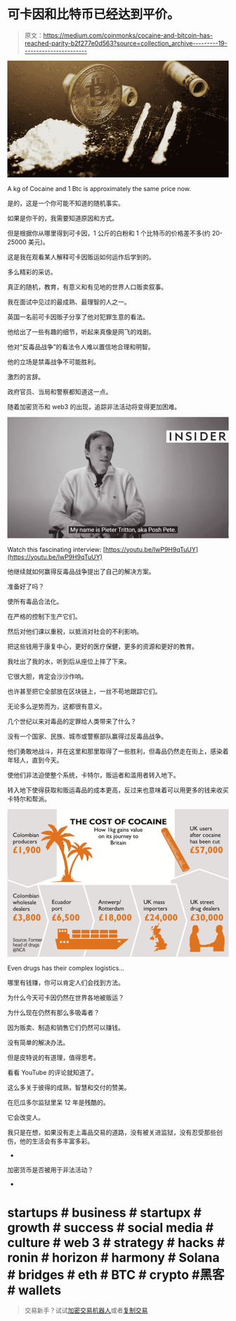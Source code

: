 # 可卡因和比特币已经达到平价。

> 原文：<https://medium.com/coinmonks/cocaine-and-bitcoin-has-reached-parity-b2f277e0d563?source=collection_archive---------19----------------------->

![](img/44702901323cd5601cd733a17b97e43e.png)

A kg of Cocaine and 1 Btc is approximately the same price now.

是的，这是一个你可能不知道的随机事实。

如果是你干的，我需要知道原因和方式。

但是根据你从哪里得到可卡因，1 公斤的白粉和 1 个比特币的价格差不多(约 20-25000 美元)。

这是我在观看某人解释可卡因贩运如何运作后学到的。

多么精彩的采访。

真正的随机，教育，有意义和有见地的世界人口贩卖叙事。

我在面试中见过的最成熟、最理智的人之一。

英国一名前可卡因贩子分享了他对犯罪生意的看法。

他给出了一些有趣的细节，听起来真像是网飞的戏剧。

他对“反毒品战争”的看法令人难以置信地合理和明智。

他的立场是禁毒战争不可能胜利。

激烈的言辞。

政府官员、当局和警察都知道这一点。

随着加密货币和 web3 的出现，追踪非法活动将变得更加困难。

![](img/c69c7ad23edffe8a0aaec0e5087dd5eb.png)

Watch this fascinating interview: [https://youtu.be/lwP9H9qTuUY](https://youtu.be/lwP9H9qTuUY)

他继续就如何赢得反毒品战争提出了自己的解决方案。

准备好了吗？

使所有毒品合法化。

在严格的控制下生产它们。

然后对他们课以重税，以抵消对社会的不利影响。

把这些钱用于康复中心，更好的医疗保健，更多的资源和更好的教育。

我吐出了我的水，听到后从座位上摔了下来。

它很大胆，肯定会沙沙作响。

也许甚至把它全部放在区块链上，一丝不苟地跟踪它们。

无论多么逆势而为，这都很有意义。

几个世纪以来对毒品的定罪给人类带来了什么？

没有一个国家、民族、城市或警察部队赢得过反毒品战争。

他们勇敢地战斗，并在这里和那里取得了一些胜利，但毒品仍然走在街上，感染着年轻人，直到今天。

使他们非法迫使整个系统，卡特尔，贩运者和滥用者转入地下。

转入地下使得获取和贩运毒品的成本更高，反过来也意味着可以用更多的钱来收买卡特尔和帮派。

![](img/dfa535fad3a90c942f09478b53ce0b9f.png)

Even drugs has their complex logistics…

哪里有钱赚，你可以肯定人们会找到方法。

为什么今天可卡因仍然在世界各地被贩运？

为什么现在仍然有那么多吸毒者？

因为贩卖、制造和销售它们仍然可以赚钱。

没有简单的解决办法。

但是皮特说的有道理，值得思考。

看看 YouTube 的评论就知道了。

这么多关于彼得的成熟，智慧和交付的赞美。

在厄瓜多尔监狱里呆 12 年是残酷的。

它会改变人。

我只是在想，如果没有走上毒品交易的道路，没有被关进监狱，没有忍受那些创伤，他的生活会有多丰富多彩。

-

加密货币是否被用于非法活动？

-

# startups # business # startupx # growth # success # social media # culture # web 3 # strategy # hacks # ronin # horizon # harmony # Solana # bridges # eth # BTC # crypto #黑客# wallets

> 交易新手？试试[加密交易机器人](/coinmonks/crypto-trading-bot-c2ffce8acb2a)或者[复制交易](/coinmonks/top-10-crypto-copy-trading-platforms-for-beginners-d0c37c7d698c)